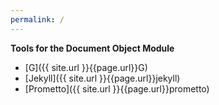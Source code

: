 ```yaml
---
permalink: /
---
```

**Tools for the Document Object Module**

- [G]({{ site.url }}{{page.url}}G)
- [Jekyll]({{ site.url }}{{page.url}}jekyll)
- [Prometto]({{ site.url }}{{page.url}}prometto)
